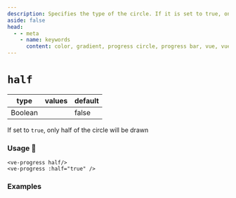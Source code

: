 ```yaml
---
description: Specifies the type of the circle. If it is set to true, only the half of the circle will be drawn.
aside: false
head:
  - - meta
    - name: keywords
      content: color, gradient, progress circle, progress bar, vue, vue3, vuejs, vue.js
---
```


[//]: # (Add example on how to reduce circle size from issue!)

# `half`

| type    | values | default |
|---------|--------|---------|
| Boolean |        | false   |

If set to `true`, only half of the circle will be drawn

### Usage 📜

```vue
<ve-progress half/>
<ve-progress :half="true" />
```

### Examples

<script setup>
  import HalfBasic from "../../.vitepress/theme/Guide/Half/HalfBasic.vue";
</script>

<p>

<HalfBasic>
<template #code="{ half, reverse }">

```js-vue
<ve-progress :half="{{ half }}" :progress="{{ progress }}"/>
<ve-progress :half="{{ half }}" :angle="0" :progress="{{ progress }}"/>
<ve-progress :half="{{ half }}" :angle="90" :progress="{{ progress }}"/>
```

</template>
</HalfBasic>

</p>


